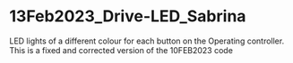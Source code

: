 # 13Feb2023_Drive-LED_Sabrina
LED lights of a different colour for each button on the Operating controller. This is a fixed and corrected version of the 10FEB2023 code
